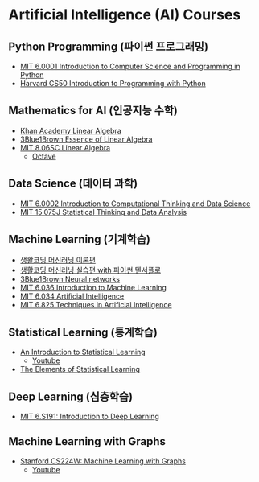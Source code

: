 # Artificial Intelligence (AI) Courses

## Python Programming (파이썬 프로그래밍)
- [MIT 6.0001 Introduction to Computer Science and Programming in Python](https://ocw.mit.edu/courses/6-0001-introduction-to-computer-science-and-programming-in-python-fall-2016/)
- [Harvard CS50 Introduction to Programming with Python](https://www.edx.org/course/cs50s-introduction-to-programming-with-python)

## Mathematics for AI (인공지능 수학)
- [Khan Academy Linear Algebra](https://www.khanacademy.org/math/linear-algebra)
- [3Blue1Brown Essence of Linear Algebra](https://www.youtube.com/playlist?list=PLZHQObOWTQDPD3MizzM2xVFitgF8hE_ab)
- [MIT 8.06SC Linear Algebra](https://openlearninglibrary.mit.edu/courses/course-v1:OCW+18.06SC+2T2019/about)
  - [Octave](https://octave.org/)

## Data Science (데이터 과학)
- [MIT 6.0002 Introduction to Computational Thinking and Data Science](https://ocw.mit.edu/courses/electrical-engineering-and-computer-science/6-0002-introduction-to-computational-thinking-and-data-science-fall-2016/index.htm)
- [MIT 15.075J Statistical Thinking and Data Analysis](https://ocw.mit.edu/courses/15-075j-statistical-thinking-and-data-analysis-fall-2011/)

## Machine Learning (기계학습)
- [생활코딩 머신러닝 이론편]()
- [생활코딩 머신러닝 실습편 with 파이썬 텐서플로]()
- [3Blue1Brown Neural networks](https://www.youtube.com/playlist?list=PLZHQObOWTQDNU6R1_67000Dx_ZCJB-3pi)
- [MIT 6.036 Introduction to Machine Learning](https://openlearninglibrary.mit.edu/courses/course-v1:MITx+6.036+1T2019/about)
- [MIT 6.034 Artificial Intelligence](https://ocw.mit.edu/courses/6-034-artificial-intelligence-fall-2010/)
- [MIT 6.825 Techniques in Artificial Intelligence](https://ocw.mit.edu/courses/6-825-techniques-in-artificial-intelligence-sma-5504-fall-2002/)

## Statistical Learning (통계학습)
- [An Introduction to Statistical Learning](https://www.statlearning.com/)
  - [Youtube](https://www.youtube.com/channel/UCB2p-jaoolkv0h22m4I9l9Q/featured) 
- [The Elements of Statistical Learning](https://hastie.su.domains/ElemStatLearn/)

## Deep Learning (심층학습)
- [MIT 6.S191: Introduction to Deep Learning](https://ocw.mit.edu/courses/6-s191-introduction-to-deep-learning-january-iap-2020/)

## Machine Learning with Graphs
- [Stanford CS224W: Machine Learning with Graphs](https://web.stanford.edu/class/cs224w/)
  - [Youtube](https://www.youtube.com/watch?v=JAB_plj2rbA&list=RDCMUCBa5G_ESCn8Yd4vw5U-gIcg&start_radio=1&rv=JAB_plj2rbA&t=24) 

